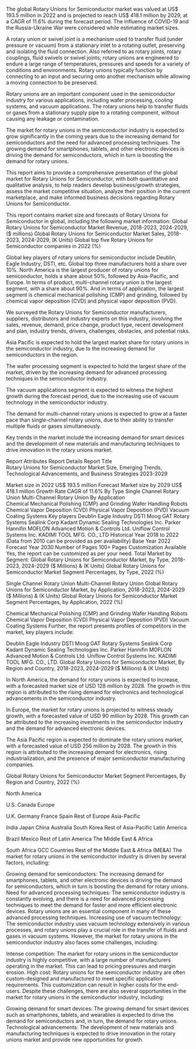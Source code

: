 The global Rotary Unions for Semiconductor market was valued at US$ 193.5 million in 2022 and is projected to reach US$ 418.1 million by 2029, at a CAGR of 11.6% during the forecast period. The influence of COVID-19 and the Russia-Ukraine War were considered while estimating market sizes.

A rotary union or swivel joint is a mechanism used to transfer fluid (under pressure or vacuum) from a stationary inlet to a rotating outlet, preserving and isolating the fluid connection. Also referred to as rotary joints, rotary couplings, fluid swivels or swivel joints; rotary unions are engineered to endure a large range of temperatures, pressures and speeds for a variety of conditions and environments. Rotary unions typically function by connecting to an input and securing onto another mechanism while allowing a moving connection to be preserved.

Rotary unions are an important component used in the semiconductor industry for various applications, including wafer processing, cooling systems, and vacuum applications. The rotary unions help to transfer fluids or gases from a stationary supply pipe to a rotating component, without causing any leakage or contamination.

The market for rotary unions in the semiconductor industry is expected to grow significantly in the coming years due to the increasing demand for semiconductors and the need for advanced processing techniques. The growing demand for smartphones, tablets, and other electronic devices is driving the demand for semiconductors, which in turn is boosting the demand for rotary unions.



This report aims to provide a comprehensive presentation of the global market for Rotary Unions for Semiconductor, with both quantitative and qualitative analysis, to help readers develop business/growth strategies, assess the market competitive situation, analyze their position in the current marketplace, and make informed business decisions regarding Rotary Unions for Semiconductor.

This report contains market size and forecasts of Rotary Unions for Semiconductor in global, including the following market information:
Global Rotary Unions for Semiconductor Market Revenue, 2018-2023, 2024-2029, ($ millions)
Global Rotary Unions for Semiconductor Market Sales, 2018-2023, 2024-2029, (K Units)
Global top five Rotary Unions for Semiconductor companies in 2022 (%)

Global key players of rotary unions for semiconductor include Deublin, Eagle Industry, DSTI, etc. Global top three manufacturers hold a share over 10%. North America is the largest producer of rotary unions for semiconductor, holds a share about 50%, followed by Asia-Pacific, and Europe. In terms of product, multi-channel rotary union is the largest segment, with a share about 90%. And in terms of application, the largest segment is chemical mechanical polishing (CMP) and grinding, followed by chemical vapor deposition (CVD) and physical vapor deposition (PVD).

We surveyed the Rotary Unions for Semiconductor manufacturers, suppliers, distributors and industry experts on this industry, involving the sales, revenue, demand, price change, product type, recent development and plan, industry trends, drivers, challenges, obstacles, and potential risks.

Asia Pacific is expected to hold the largest market share for rotary unions in the semiconductor industry, due to the increasing demand for semiconductors in the region.

The wafer processing segment is expected to hold the largest share of the market, driven by the increasing demand for advanced processing techniques in the semiconductor industry.

The vacuum applications segment is expected to witness the highest growth during the forecast period, due to the increasing use of vacuum technology in the semiconductor industry.

The demand for multi-channel rotary unions is expected to grow at a faster pace than single-channel rotary unions, due to their ability to transfer multiple fluids or gases simultaneously.

Key trends in the market include the increasing demand for smart devices and the development of new materials and manufacturing techniques to drive innovation in the rotary unions market.

Report Attributes	Report Details
Report Title	
Rotary Unions for Semiconductor Market Size, Emerging Trends, Technological Advancements, and Business Strategies 2023-2029

Market size in 2022	US$ 193.5 million
Forecast Market size by 2029	 US$ 418.1 million
Growth Rate	CAGR of 11.6%
By Type	
Single Channel Rotary Union
Multi-Channel Rotary Union
By Application	 
Chemical Mechanical Polishing (CMP) and Grinding
Wafer Handling Robots
Chemical Vapor Deposition (CVD)
Physical Vapor Deposition (PVD)
Vacuum Coating Systems
Key players	
Deublin
Eagle Industry
DSTI
Moog GAT
Rotary Systems
Sealink Corp
Kadant
Dynamic Sealing Technologies Inc.
Parker Hannifin
MOFLON
Advanced Motion & Controls Ltd.
Uniflow Control Systems Inc.
KADIMI TOOL MFG. CO., LTD
Historical Year	2018 to 2022 (Data from 2010 can be provided as per availability)
Base Year	2022
Forecast Year	2030
Number of Pages	100+ Pages
Customization Available	Yes, the report can be customized as per your need.
Total Market by Segment:
Global Rotary Unions for Semiconductor Market, by Type, 2018-2023, 2024-2029 ($ Millions) & (K Units)
Global Rotary Unions for Semiconductor Market Segment Percentages, by Type, 2022 (%)

Single Channel Rotary Union
Multi-Channel Rotary Union
Global Rotary Unions for Semiconductor Market, by Application, 2018-2023, 2024-2029 ($ Millions) & (K Units)
Global Rotary Unions for Semiconductor Market Segment Percentages, by Application, 2022 (%)

Chemical Mechanical Polishing (CMP) and Grinding
Wafer Handling Robots
Chemical Vapor Deposition (CVD)
Physical Vapor Deposition (PVD)
Vacuum Coating Systems
Further, the report presents profiles of competitors in the market, key players include:

Deublin
Eagle Industry
DSTI
Moog GAT
Rotary Systems
Sealink Corp
Kadant
Dynamic Sealing Technologies Inc.
Parker Hannifin
MOFLON
Advanced Motion & Controls Ltd.
Uniflow Control Systems Inc.
KADIMI TOOL MFG. CO., LTD.
Global Rotary Unions for Semiconductor Market, By Region and Country, 2018-2023, 2024-2029 ($ Millions) & (K Units)

In North America, the demand for rotary unions is expected to increase, with a forecasted market size of USD 128 million by 2028. The growth in this region is attributed to the rising demand for electronics and technological advancements in the semiconductor industry.

In Europe, the market for rotary unions is projected to witness steady growth, with a forecasted value of USD 90 million by 2028. This growth can be attributed to the increasing investments in the semiconductor industry and the demand for advanced electronic devices.

The Asia Pacific region is expected to dominate the rotary unions market, with a forecasted value of USD 256 million by 2028. The growth in this region is attributed to the increasing demand for electronics, rising industrialization, and the presence of major semiconductor manufacturing companies.

Global Rotary Unions for Semiconductor Market Segment Percentages, By Region and Country, 2022 (%)

North America

U.S.
Canada
Europe

U.K.
Germany
France
Spain
Rest of Europe
Asia-Pacific

India
Japan
China
Australia
South Korea
Rest of Asia-Pacific
Latin America

Brazil
Mexico
Rest of Latin America
The Middle East & Africa

South Africa
GCC Countries
Rest of the Middle East & Africa (ME&A)
The market for rotary unions in the semiconductor industry is driven by several factors, including:

Growing demand for semiconductors: The increasing demand for smartphones, tablets, and other electronic devices is driving the demand for semiconductors, which in turn is boosting the demand for rotary unions.
Need for advanced processing techniques: The semiconductor industry is constantly evolving, and there is a need for advanced processing techniques to meet the demand for faster and more efficient electronic devices. Rotary unions are an essential component in many of these advanced processing techniques.
Increasing use of vacuum technology: The semiconductor industry uses vacuum technology extensively in various processes, and rotary unions play a crucial role in the transfer of fluids and gases in vacuum systems.
However, the market for rotary unions in the semiconductor industry also faces some challenges, including:

Intense competition: The market for rotary unions in the semiconductor industry is highly competitive, with a large number of manufacturers operating in the market. This can lead to pricing pressures and margin erosion.
High cost: Rotary unions for the semiconductor industry are often custom-designed and manufactured to meet specific application requirements. This customization can result in higher costs for the end-users.
Despite these challenges, there are also several opportunities in the market for rotary unions in the semiconductor industry, including:

Growing demand for smart devices: The growing demand for smart devices such as smartphones, tablets, and wearables is expected to drive the demand for semiconductors and, in turn, the demand for rotary unions.
Technological advancements: The development of new materials and manufacturing techniques is expected to drive innovation in the rotary unions market and provide new opportunities for growth.
